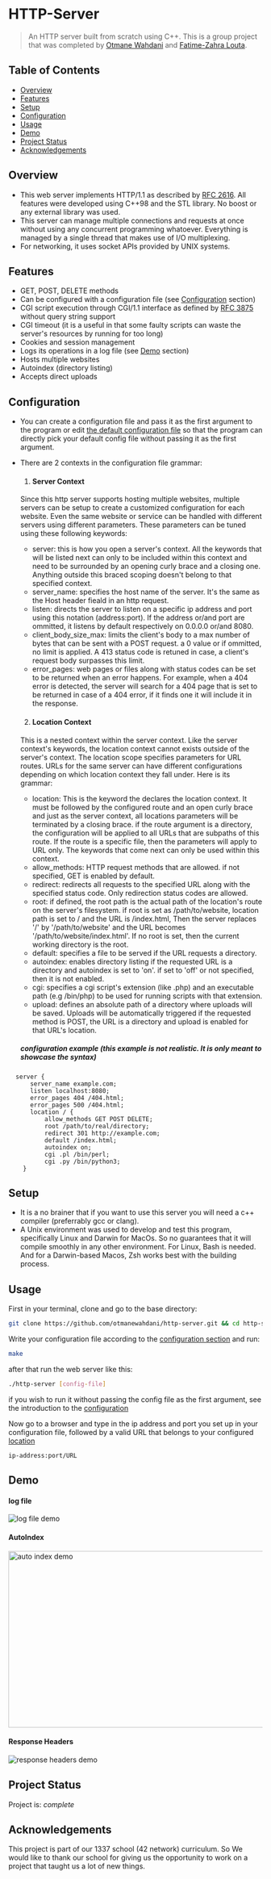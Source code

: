 # HTTP-Server
> An HTTP server built from scratch using C++. This is a group project that was completed by [Otmane Wahdani](https://github.com/otmanewahdani) and [Fatime-Zahra Louta](https://github.com/flouta).

## Table of Contents
* [Overview](#overview)
* [Features](#features)
* [Setup](#setup)
* [Configuration](#configuration)
* [Usage](#usage)
* [Demo](#demo)
* [Project Status](#project-status)
* [Acknowledgements](#acknowledgements)

## Overview
- This web server implements HTTP/1.1 as described by [RFC 2616](https://www.rfc-editor.org/rfc/rfc2616). All features were developed using C++98 and the STL library. No boost or any external library was used.
- This server can manage multiple connections and requests at once without using any concurrent programming whatoever. Everything is managed by a single thread that makes use of I/O multiplexing.
- For networking, it uses socket APIs provided by UNIX systems.

## Features
- GET, POST, DELETE methods
- Can be configured with a configuration file (see [Configuration](#configuration) section)
- CGI script execution through CGI/1.1 interface as defined by [RFC 3875](https://datatracker.ietf.org/doc/html/rfc3875) without query string support
- CGI timeout (it is a useful in that some faulty scripts can waste the server's resources by running for too long)
- Cookies and session management
- Logs its operations in a log file (see [Demo](#demo) section)
- Hosts multiple websites
- Autoindex (directory listing)
- Accepts direct uploads

## Configuration
- You can create a configuration file and pass it as the first argument to the program or edit [the default configuration file](config_files/default_config) so that the program can directly pick your default config file without passing it as the first argument.
- There are 2 contexts in the configuration file grammar:
  1. #### Server Context
  Since this http server supports hosting multiple websites, multiple servers can be setup to create a customized configuration for each website. Even the same website or service can be handled with different servers using different parameters. These parameters can be tuned using these following keywords:
  
    - server: this is how you open a server's context. All the keywords that will be listed next can only to be included within this context and need to be surrounded by an opening curly brace and a closing one. Anything outside this braced scoping doesn't belong to that specified context.
    - server_name: specifies the host name of the server. It's the same as the Host header fieald in an http request.
    - listen: directs the server to listen on a specific ip address and port using this notation (address:port). If the address or/and port are ommitted, it listens by default respectively on 0.0.0.0 or/and 8080.
    - client_body_size_max: limits the client's body to a max number of bytes that can be sent with a POST request. a 0 value or if ommitted, no limit is applied. A 413 status code is retuned in case, a client's request body surpasses this limit.
    - error_pages: web pages or files along with status codes can be set to be returned when an error happens. For example, when a 404 error is detected, the server will search for a 404 page that is set to be returned in case of a 404 error, if it finds one it will include it in the response.
   
  2. #### Location Context
  This is a nested context within the server context. Like the server context's keywords, the location context cannot exists outside of the server's context. The location scope specifies parameters for URL routes. URLs for the same server can have different configurations depending on which location context they fall under. Here is its grammar:
  
  - location: This is the keyword the declares the location context. It must be followed by the configured route and an open curly brace and just as the server context, all locations parameters will be terminated by a closing brace. if the route argument is a directory, the configuration will be applied to all URLs that are subpaths of this route. If the route is a specific file, then the parameters will apply to URL only. The keywords that come next can only be used within this context.
  - allow_methods: HTTP request methods that are allowed. if not specified, GET is enabled by default.
  - redirect: redirects all requests to the specified URL along with the specified status code. Only redirection status codes are allowed.
  - root: if defined, the root path is the actual path of the location's route on the server's filesystem. if root is set as /path/to/website, location path is set to / and the URL is /index.html, Then the server replaces '/' by '/path/to/website' and the URL becomes '/path/to/website/index.html'. If no root is set, then the current working directory is the root.
  - default: specifies a file to be served if the URL requests a directory.
  - autoindex: enables directory listing if the requested URL is a directory and autoindex is set to 'on'. if set to 'off' or not specified, then it is not enabled.
  - cgi: specifies a cgi script's extension (like .php) and an executable path (e.g /bin/php) to be used for running scripts with that extension.
  - upload: defines an absolute path of a directory where uploads will be saved. Uploads will be automatically triggered if the requested method is POST, the URL is a directory and upload is enabled for that URL's location.
 
  ##### configuration example (this example is not realistic. It is only meant to showcase the syntax)
```
  server {   
      server_name example.com;
      listen localhost:8080;
      error_pages 404 /404.html;
      error_pages 500 /404.html;    
      location / {
          allow_methods GET POST DELETE;
          root /path/to/real/directory;
          redirect 301 http://example.com;
          default /index.html;
          autoindex on;
          cgi .pl /bin/perl;
          cgi .py /bin/python3;      
    }    
```

## Setup
- It is a no brainer that if you want to use this server you will need a c++ compiler (preferrably gcc or clang).
- A Unix environment was used to develop and test this program, specifically Linux and Darwin for MacOs. So no guarantees that it will compile smoothly in any other environment. For Linux, Bash is needed. And for a Darwin-based Macos, Zsh works best with the building process.

## Usage
First in your terminal, clone and go to the base directory:
```bash
git clone https://github.com/otmanewahdani/http-server.git && cd http-server
```
Write your configuration file according to the [configuration section](#configuration) and run:
```bash
make
```
after that run the web server like this:
```bash
./http-server [config-file]
```
if you wish to run it without passing the config file as the first argument, see the introduction to the [configuration](#configuration)

Now go to a browser and type in the ip address and port you set up in your configuration file, followed by a valid URL that belongs to your configured [location](#location-context)
 
 ```
 ip-address:port/URL
 ```
 
## Demo
  
  #### log file
  <img src="demo_files/log-demo.png" alt="log file demo">
  
  #### AutoIndex
  <img src="demo_files/auto-index-demo.png" alt="auto index demo" width="700" height="350">
  
  #### Response Headers
  <img src="demo_files/response-headers-demo.png" alt="response headers demo">

## Project Status
Project is: _complete_


## Acknowledgements
This project is part of our 1337 school (42 network) curriculum. So We would like to thank our school for giving us the opportunity to work on a project that taught us a lot of new things.
